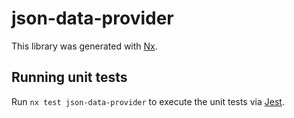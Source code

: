 # json-data-provider

This library was generated with [Nx](https://nx.dev).

## Running unit tests

Run `nx test json-data-provider` to execute the unit tests via [Jest](https://jestjs.io).
